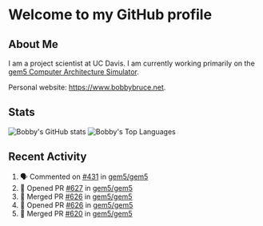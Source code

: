 # Welcome to my GitHub profile

## About Me

I am a project scientist at UC Davis. I am currently working primarily on the [gem5 Computer Architecture Simulator](https://github.com/gem5).

Personal website: <https://www.bobbybruce.net>.

## Stats

![Bobby's GitHub stats](https://github-readme-stats.vercel.app/api?username=bobbyrbruce&show_icons=true&theme=responsive&include_all_commits=true&count_private=true&show=reviews&disable_animations=true)
![Bobby's Top Languages ](https://github-readme-stats.vercel.app/api/top-langs/?username=bobbyrbruce&layout=compact&theme=responsive&count_private=true&langs_count=10&disable_animations=true)

## Recent Activity

<!--START_SECTION:activity-->
1. 🗣 Commented on [#431](https://github.com/gem5/gem5/pull/431#issuecomment-1833163452) in [gem5/gem5](https://github.com/gem5/gem5)
2. 💪 Opened PR [#627](https://github.com/gem5/gem5/pull/627) in [gem5/gem5](https://github.com/gem5/gem5)
3. 🎉 Merged PR [#626](https://github.com/gem5/gem5/pull/626) in [gem5/gem5](https://github.com/gem5/gem5)
4. 💪 Opened PR [#626](https://github.com/gem5/gem5/pull/626) in [gem5/gem5](https://github.com/gem5/gem5)
5. 🎉 Merged PR [#620](https://github.com/gem5/gem5/pull/620) in [gem5/gem5](https://github.com/gem5/gem5)
<!--END_SECTION:activity-->
